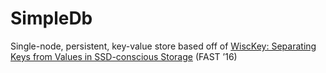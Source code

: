 # SimpleDb

Single-node, persistent, key-value store based off of <a href="https://www.usenix.org/system/files/conference/fast16/fast16-papers-lu.pdf">WiscKey: Separating Keys from Values
in SSD-conscious Storage</a> (FAST ’16)